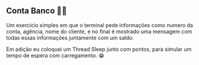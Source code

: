 ## Conta Banco  🏦💵

Um exercício simples em que o terminal pede informações como numero da conta, agência, nome do cliente, e no final é mostrado uma mensagem com todas essas informações juntamente com um saldo.

Em adição eu coloquei um Thread Sleep junto com pontos, para simular um tempo de espera com carregamento. 😁




